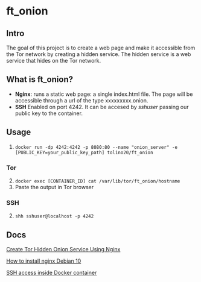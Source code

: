 # ft_onion

## Intro
The goal of this project is to create a web page and make it accessible from the Tor
network by creating a hidden service. The hidden service is a web service that
hides on the Tor network.

## What is ft_onion?

- **Nginx**: runs a static web page: a single index.html file. The page will
be accessible through a url of the type xxxxxxxxx.onion.
-  **SSH** Enabled on port 4242. It can be accesed by *sshuser* passing our public key to the container.

## Usage

1. `` docker run -dp 4242:4242 -p 8080:80 --name "onion_server" -e [PUBLIC_KEY=your_public_key_path] tolino20/ft_onion ``

### Tor
2. `` docker exec [CONTAINER_ID] cat /var/lib/tor/ft_onion/hostname ``
3. Paste the output in Tor browser

### SSH
2. `` shh sshuser@localhost -p 4242 ``

## Docs
[Create Tor Hidden Onion Service Using Nginx](https://arcdetri.github.io/tor-hidden-onion-nginx.html)

[How to install nginx Debian 10](https://www.digitalocean.com/community/tutorials/how-to-install-nginx-on-debian-10)

[SSH access inside Docker container](https://goteleport.com/blog/shell-access-docker-container-with-ssh-and-docker-exec/)

